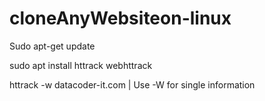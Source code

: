 # cloneAnyWebsiteon-linux


Sudo apt-get update

sudo apt install httrack webhttrack   

httrack -w datacoder-it.com   | Use -W for single information 

